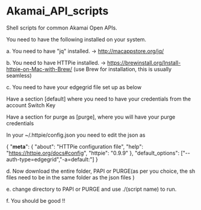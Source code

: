# Akamai_API_scripts
Shell scripts for common Akamai Open APIs.

You need to have the following installed on your system. 

a. You need to have "jq" installed. -> http://macappstore.org/jq/

b. You need to have HTTPie installed. -> https://brewinstall.org/Install-httpie-on-Mac-with-Brew/ (use Brew for installation, this is usually seamless)

c. You need to have your edgegrid file set up as below 

   Have a section [default] where you need to have your credentials from the account Switch Key
   
   Have a section for purge as [purge], where you will have your purge credentials
   
   In your ~/.httpie/config.json you need to edit the json as 
   
   {
    "__meta__": {
        "about": "HTTPie configuration file",
        "help": "https://httpie.org/docs#config",
        "httpie": "0.9.9"
    },
    "default_options": ["--auth-type=edgegrid","-a=default:"]
}

d. Now download the entire folder, PAPI or PURGE(as per you choice, the sh files need to be in the same folder as the json files )

e. change directory to PAPI or PURGE and use ./(script name) to run. 

f. You should be good !!


